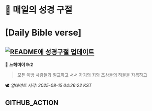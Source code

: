 # 🙏 매일의 성경 구절
# [Daily Bible verse]
## [![README에 성경구절 업데이트](https://github.com/DONGSUKA/first_test/actions/workflows/update-readme-bible.yml/badge.svg)](https://github.com/DONGSUKA/first_test/actions/workflows/update-readme-bible.yml)
<!-- START_BIBLE_VERSE -->
📖 **느헤미야 9:2**
> 모든 이방 사람들과 절교하고 서서 자기의 죄와 조상들의 허물을 자복하고

🕊️ _업데이트 시각: 2025-08-15 04:26:22 KST_
  <!-- END_BIBLE_VERSE -->
## GITHUB_ACTION
